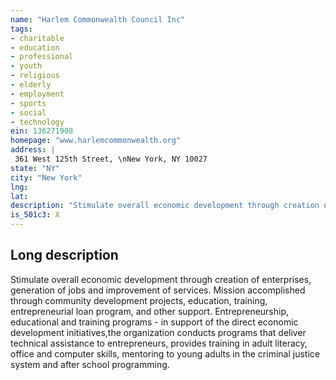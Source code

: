```yaml
---
name: "Harlem Commonwealth Council Inc"
tags:
- charitable
- education
- professional
- youth
- religious
- elderly
- employment
- sports
- social
- technology
ein: 136271908
homepage: "www.harlemcommonwealth.org"
address: |
 361 West 125th Street, \nNew York, NY 10027
state: "NY"
city: "New York"
lng: 
lat: 
description: "Stimulate overall economic development through creation of enterprises, generation of jobs and improvement of services. Mission accomplished through community development projects, education, training, entrepreneurial loan program, and other support. "
is_501c3: X
---
```


## Long description

Stimulate overall economic development through creation of enterprises, generation of jobs and improvement of services. Mission accomplished through community development projects, education, training, entrepreneurial loan program, and other support. Entrepreneurship, educational and training programs - in support of the direct economic development initiatives,the organization conducts programs that deliver technical assistance to entrepreneurs, provides training in adult literacy, office and computer skills, mentoring to young adults in the criminal justice system and after school programming. 
